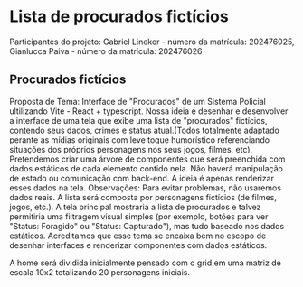 # Lista de procurados fictícios

Participantes do projeto:
Gabriel Lineker - número da matrícula: 202476025,
Gianlucca Paiva - número da matrícula: 202476026

## Procurados fictícios

Proposta de Tema: Interface de "Procurados" de um Sistema Policial ultilizando Vite - React + typescript.
Nossa ideia é desenhar e desenvolver a interface de uma tela que exibe uma lista de "procurados" fictícios, contendo seus dados, crimes e status atual.(Todos totalmente adaptado perante as mídias originais com leve toque humorístico referenciando situações dos próprios personagens nos seus jogos, filmes, etc).
Pretendemos criar uma árvore de componentes que será preenchida com dados estáticos de cada elemento contido nela.
Não haverá manipulação de estado ou comunicação com back-end. A ideia é apenas renderizar esses dados na tela.
Observações:
Para evitar problemas, não usaremos dados reais. A lista será composta por personagens fictícios (de filmes, jogos, etc.).
A tela principal mostraria a lista de procurados e talvez permitiria uma filtragem visual simples (por exemplo, botões para ver "Status: Foragido" ou "Status: Capturado"), mas tudo baseado nos dados estáticos.
Acreditamos que esse tema se encaixa bem no escopo de desenhar interfaces e renderizar componentes com dados estáticos.

A home será dividida inicialmente pensado com o grid em uma matriz de escala 10x2 totalizando 20 personagens iniciais.